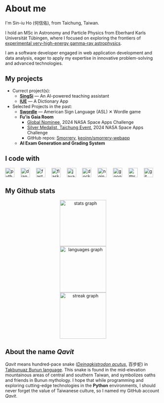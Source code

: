 # About me

I'm Sin-iu Ho (何信佑), from Taichung, Taiwan. 

I hold an MSc in Astronomy and Particle Physics from Eberhard Karls Universität Tübingen, where I focused on exploring the frontiers of [experimental very-high-energy gamma-ray astrophysics](https://uni-tuebingen.de/fakultaeten/mathematisch-naturwissenschaftliche-fakultaet/fachbereiche/physik/institute/astronomie-und-astrophysik/astronomie-hea/forschung/prof-santangelo-abteilung-hochenergieastrophysik/beteiligung-an-experimenten/cta/).

I am a software developer engaged in web application development and data analysis, eager to apply my expertise in innovative problem-solving and advanced technologies.

## My projects
- Currect project(s):
  - **[SingSi](https://github.com/qavit/singsi)** — An AI-powered teaching assistant
  -  **[IUE](https://github.com/qavit/iue)** — A Dictionary App
- Selected Projects in the past:
  - **[Swordle](https://github.com/learnai2024-team3-project/slgame)** — American Sign Language (ASL) ✕ Wordle game
  - **Fu'is Gaia Room**
    - [Global Nominee](https://www.spaceappschallenge.org/nasa-space-apps-2024/find-a-team/yue-yuan-ren-tuan-yuan/?tab=project), 2024 NASA Space Apps Challenge
    - [Silver Medalist, Taichung Event](https://www.facebook.com/photo/?fbid=571163252148718&set=a.206992605232453), 2024 NASA Space Apps Challenge
    - GitHub repos: [Smorrery](https://github.com/qavit/smorrery), [keoinn/smorrery-webapp](https://github.com/keoinn/smorrery-webapp)
  - **AI Exam Generation and Grading System**

## I code with

<!-- https://profile-readme-generator.com/ -->


<div align="left">
  <img src="https://skillicons.dev/icons?i=py" height="30" alt="python logo"  />
  <img width="12" />
  <img src="https://skillicons.dev/icons?i=django" height="30" alt="django logo"  />
  <img width="12" />
  <img src="https://skillicons.dev/icons?i=fastapi" height="30" alt="fastapi logo"  />
  <img width="12" />
  <img src="https://skillicons.dev/icons?i=flask" height="30" alt="flask logo"  />
  <img width="12" />
  <img src="https://skillicons.dev/icons?i=js" height="30" alt="javascript logo"  />
  <img width="12" />
  <img src="https://skillicons.dev/icons?i=docker" height="30" alt="docker logo"  />
  <img width="12" />
  <img src="https://skillicons.dev/icons?i=nginx" height="30" alt="nginx logo"  />
  <img width="12" />
  <img src="https://skillicons.dev/icons?i=gcp" height="30" alt="googlecloud logo"  />
  <img width="12" />
  <img src="https://skillicons.dev/icons?i=mysql" height="30" alt="mysql logo"  />
  <img width="12" />
  <img src="https://skillicons.dev/icons?i=git" height="30" alt="git logo"  />
</div>


## My Github stats
<div align="center">
  <img src="https://github-readme-stats.vercel.app/api?username=qavit&hide_title=false&hide_rank=false&show_icons=true&include_all_commits=true&count_private=true&disable_animations=false&theme=codeSTACKr&locale=en&hide_border=false&order=1" height="150" alt="stats graph" /> <br>
  <img src="https://github-readme-stats.vercel.app/api/top-langs?username=qavit&locale=en&hide_title=false&layout=compact&card_width=320&langs_count=5&theme=codeSTACKr&hide_border=false&order=2" height="150" alt="languages graph" /> <br>
  <img src="https://streak-stats.demolab.com?user=qavit&locale=en&mode=daily&theme=codeSTACKr&hide_border=false&border_radius=5&date_format=M%20j%5B,%20Y%5D&order=3" height="150" alt="streak graph"  />
</div>

## About the name *Qavit*
*Qavit* means hundred-pace snake ([*Deinagkistrodon acutus*](https://www.snakesoftaiwan.com/deinagkistrodon-acutus.html), 百步蛇) in [Takbunuaz Bunun language](https://ilrdc.tw/research/athousand/pdf/lan4_4.pdf). This snake is found in the mid-elevation mountainous areas of central and southern Taiwan, and symbolizes oaths and friends in Bunun mythology. I hope that while programming and exploring cutting-edge technologies in the **Python** environments, I should never forget the value of Taiwanese culture, so I named my GitHub account *Qavit*.
